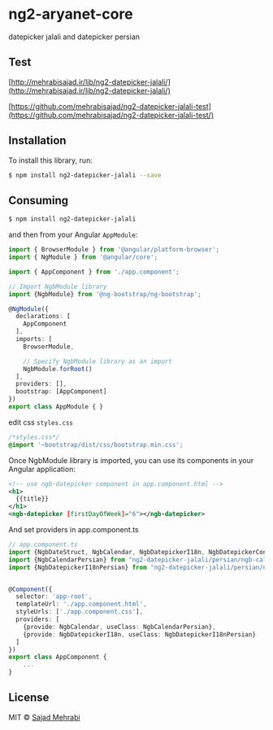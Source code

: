 # ng2-aryanet-core

datepicker jalali and datepicker persian

## Test

[http://mehrabisajad.ir/lib/ng2-datepicker-jalali/](http://mehrabisajad.ir/lib/ng2-datepicker-jalali/)

[https://github.com/mehrabisajad/ng2-datepicker-jalali-test](https://github.com/mehrabisajad/ng2-datepicker-jalali-test/)

## Installation

To install this library, run:

```bash
$ npm install ng2-datepicker-jalali --save
```

## Consuming

```bash
$ npm install ng2-datepicker-jalali
```

and then from your Angular `AppModule`:

```typescript
import { BrowserModule } from '@angular/platform-browser';
import { NgModule } from '@angular/core';

import { AppComponent } from './app.component';

// Import NgbModule library
import {NgbModule} from '@ng-bootstrap/ng-bootstrap';

@NgModule({
  declarations: [
    AppComponent
  ],
  imports: [
    BrowserModule,

    // Specify NgbModule library as an import
    NgbModule.forRoot()
  ],
  providers: [],
  bootstrap: [AppComponent]
})
export class AppModule { }
```

edit css `styles.css`
```css
/*styles.css*/
@import '~bootstrap/dist/css/bootstrap.min.css';
```

Once NgbModule library is imported, you can use its components in your Angular application:

```xml
<!-- use ngb-datepicker component in app.component.html -->
<h1>
  {{title}}
</h1>
<ngb-datepicker [firstDayOfWeek]="6"></ngb-datepicker>
```

And set providers in app.component.ts
```typescript
// app.component.ts
import {NgbDateStruct, NgbCalendar, NgbDatepickerI18n, NgbDatepickerConfig} from '@ng-bootstrap/ng-bootstrap';
import {NgbCalendarPersian} from "ng2-datepicker-jalali/persian/ngb-calendar-persian";
import {NgbDatepickerI18nPersian} from "ng2-datepicker-jalali/persian/ngb-datepicker-i18n-persian";


@Component({
  selector: 'app-root',
  templateUrl: './app.component.html',
  styleUrls: ['./app.component.css'],
  providers: [
    {provide: NgbCalendar, useClass: NgbCalendarPersian},
    {provide: NgbDatepickerI18n, useClass: NgbDatepickerI18nPersian}
  ]
})
export class AppComponent {
    ...
}
```
## License

MIT © [Sajad Mehrabi](mailto:info@mehrabisajad.ir)

